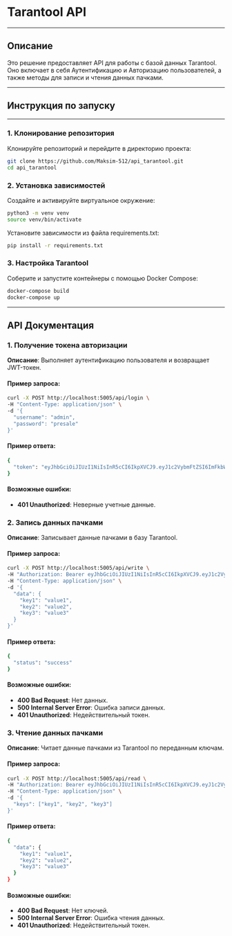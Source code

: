 # Tarantool API
___
## Описание
Это решение предоставляет API для работы с базой данных Tarantool. Оно включает в себя Аутентификацию и Авторизацию пользователей, а также методы для записи и чтения данных пачками.

___
## Инструкция по запуску
___
### 1. Клонирование репозитория
Клонируйте репозиторий и перейдите в директорию проекта:
```bash
git clone https://github.com/Maksim-512/api_tarantool.git
cd api_tarantool
```

### 2. Установка зависимостей
Создайте и активируйте виртуальное окружение:
```bash
python3 -m venv venv
source venv/bin/activate
```
Установите зависимости из файла requirements.txt:
```bash
pip install -r requirements.txt
```

### 3. Настройка Tarantool
Соберите и запустите контейнеры с помощью Docker Compose:
```bash
docker-compose build
docker-compose up
```

___
## API Документация
### 1. Получение токена авторизации
**Описание**: Выполняет аутентификацию пользователя и возвращает JWT-токен.
#### Пример запроса:
```bash
curl -X POST http://localhost:5005/api/login \
-H "Content-Type: application/json" \
-d '{
  "username": "admin",
  "password": "presale"
}'
```

#### Пример ответа:
```bash
{
  "token": "eyJhbGciOiJIUzI1NiIsInR5cCI6IkpXVCJ9.eyJ1c2VybmFtZSI6ImFkbWluIn0.I-TirsYlzT61pa7ORgE0DVlyyaV2nR9xpj067nnDghg"
}
```

#### Возможные ошибки:
+ **401 Unauthorized**: Неверные учетные данные.

### 2. Запись данных пачками
**Описание**: Записывает данные пачками в базу Tarantool.
#### Пример запроса:
```bash
curl -X POST http://localhost:5005/api/write \
-H "Authorization: Bearer eyJhbGciOiJIUzI1NiIsInR5cCI6IkpXVCJ9.eyJ1c2VybmFtZSI6ImFkbWluIn0.I-TirsYlzT61pa7ORgE0DVlyyaV2nR9xpj067nnDghg" \
-H "Content-Type: application/json" \
-d '{
  "data": {
    "key1": "value1",
    "key2": "value2",
    "key3": "value3"
  }
}'
```

#### Пример ответа:
```bash
{
  "status": "success"
}
```

#### Возможные ошибки:
+ **400 Bad Request**: Нет данных.
+ **500 Internal Server Error**: Ошибка записи данных.
+ **401 Unauthorized**: Недействительный токен.

### 3. Чтение данных пачками
**Описание**: Читает данные пачками из Tarantool по переданным ключам.
#### Пример запроса:
```bash
curl -X POST http://localhost:5005/api/read \
-H "Authorization: Bearer eyJhbGciOiJIUzI1NiIsInR5cCI6IkpXVCJ9.eyJ1c2VybmFtZSI6ImFkbWluIn0.I-TirsYlzT61pa7ORgE0DVlyyaV2nR9xpj067nnDghg" \
-H "Content-Type: application/json" \
-d '{
  "keys": ["key1", "key2", "key3"]
}'
```

#### Пример ответа:
```bash
{
  "data": {
    "key1": "value1",
    "key2": "value2",
    "key3": "value3"
  }
}
```

#### Возможные ошибки:
+ **400 Bad Request**: Нет ключей.
+ **500 Internal Server Error**: Ошибка чтения данных.
+ **401 Unauthorized**: Недействительный токен.
